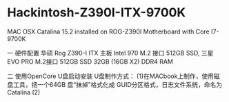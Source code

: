 # Hackintosh-Z390I-ITX-9700K
MAC OSX Catalina 15.2 installed on ROG-Z390I Motherboard with Core I7-9700K

一 硬件配置
华硕 Rog Z390-I ITX 主板
Intel 970 M.2 接口 512GB SSD, 三星 EVO PRO M.2接口 512GB SSD
32GB (16GB X2) DDR4 RAM

二 使用OpenCore U盘启动安装
U盘制作方式：
(1)在MACbook上制作，使用磁盘工具，把一个64GB 盘“抹掉”格式化成 GUID分区格式，日志文件系统，命名为 Catalina
(2)
